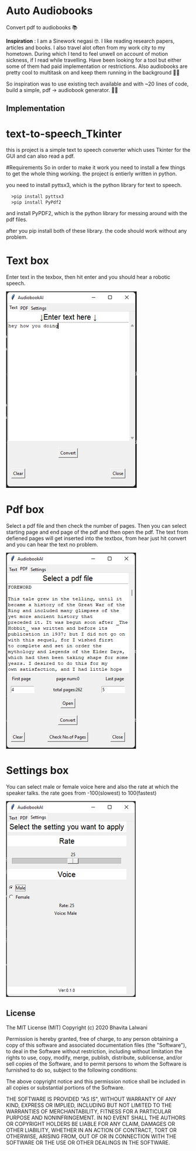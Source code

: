 # Auto Audiobooks
Convert pdf to audiobooks 📚


**Inspiration** : 
I am a Sinework negasi 🤓. I like reading research papers, articles and books. I also travel alot often from my work city to my hometown. During which I tend to feel unwell on account of motion sickness, if I read while travelling. Have been looking for a tool but either some of them had paid implementation or restrictions. Also audiobooks are pretty cool to multitask on and keep them running in the background 🖖🏻

So inspiration was to use existing tech available and with ~20 lines of code, build a simple, pdf -> audiobook generator. 🤞🏻

## Implementation
# text-to-speech_Tkinter
 this is project is a simple text to speech converter which uses Tkinter for the GUI and can also read a pdf.  



#Requirements
So in order to make it work you need to install a few things to get the whole thing working. the project is entierly written in python.

you need to install pyttsx3, which is the python library for text to speech.

      >pip install pyttsx3
      >pip install PyPdf2     

and install PyPDF2, which is the python library for messing around with the pdf files.

after you pip install both of these library. the code should work without any problem.

# Text box
 Enter text in the texbox, then hit enter and you should hear a robotic speech.
 
![](images/text.png)

# Pdf box
 Select a pdf file and then check the number of pages. 
 Then you can select starting page and end page of the pdf and then open the pdf. The text from defiened pages will get inserted into the textbox, from hear     just hit convert and you can hear the text no problem.

![](images/pdf.png)

# Settings box
You can select male or female voice here and also the rate at which the speaker talks. 
the rate goes from -100(slowest) to 100(fastest)

![](images/settings.png)


## License
 
The MIT License (MIT)
Copyright (c) 2020 Bhavita Lalwani 

Permission is hereby granted, free of charge, to any person obtaining a copy of this software and associated documentation files (the "Software"), to deal in the Software without restriction, including without limitation the rights to use, copy, modify, merge, publish, distribute, sublicense, and/or sell copies of the Software, and to permit persons to whom the Software is furnished to do so, subject to the following conditions:

The above copyright notice and this permission notice shall be included in all copies or substantial portions of the Software.

THE SOFTWARE IS PROVIDED "AS IS", WITHOUT WARRANTY OF ANY KIND, EXPRESS OR IMPLIED, INCLUDING BUT NOT LIMITED TO THE WARRANTIES OF MERCHANTABILITY, FITNESS FOR A PARTICULAR PURPOSE AND NONINFRINGEMENT. IN NO EVENT SHALL THE AUTHORS OR COPYRIGHT HOLDERS BE LIABLE FOR ANY CLAIM, DAMAGES OR OTHER LIABILITY, WHETHER IN AN ACTION OF CONTRACT, TORT OR OTHERWISE, ARISING FROM, OUT OF OR IN CONNECTION WITH THE SOFTWARE OR THE USE OR OTHER DEALINGS IN THE SOFTWARE.

